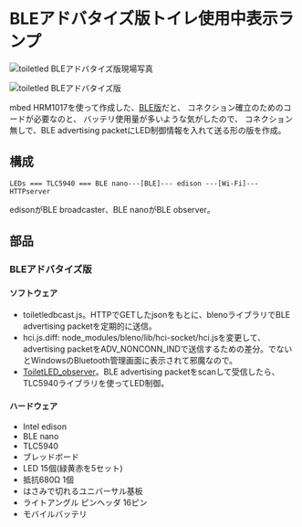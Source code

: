 # BLEアドバタイズ版トイレ使用中表示ランプ

![toiletled BLEアドバタイズ版現場写真](../../img/toiletledbleadvw.jpg)

![toiletled BLEアドバタイズ版](../../img/toiletledbleadv.jpg)

mbed HRM1017を使って作成した、[BLE版](../ble)だと、
コネクション確立のためのコードが必要なのと、
バッテリ使用量が多いような気がしたので、
コネクション無しで、BLE advertising packetにLED制御情報を入れて送る形の版を作成。

## 構成

    LEDs === TLC5940 === BLE nano---[BLE]--- edison ---[Wi-Fi]--- HTTPserver

edisonがBLE broadcaster、BLE nanoがBLE observer。

## 部品
### BLEアドバタイズ版
#### ソフトウェア
* toiletledbcast.js。HTTPでGETしたjsonをもとに、blenoライブラリでBLE advertising packetを定期的に送信。
 * hci.js.diff: node_modules/bleno/lib/hci-socket/hci.jsを変更して、advertising packetをADV_NONCONN_INDで送信するための差分。でないとWindowsのBluetooth管理画面に表示されて邪魔なので。
* [ToiletLED_observer](https://developer.mbed.org/users/deton/code/ToiletLED_observer/)。BLE advertising packetをscanして受信したら、TLC5940ライブラリを使ってLED制御。

#### ハードウェア
* Intel edison
* BLE nano
* TLC5940
* ブレッドボード
* LED 15個(緑黄赤を5セット)
* 抵抗680Ω 1個
* はさみで切れるユニバーサル基板
* ライトアングル ピンヘッダ 16ピン
* モバイルバッテリ
